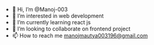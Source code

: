 - 👋 Hi, I’m @Manoj-003
- 👀 I’m interested in web development
- 🌱 I’m currently learning react js
- 💞️ I’m looking to collaborate on frontend project
- 📫 How to reach me manojmautya003196@gmail.com

<!---
Manoj-003/Manoj-003 is a ✨ special ✨ repository because its `README.md` (this file) appears on your GitHub profile.
You can click the Preview link to take a look at your changes.
--->

